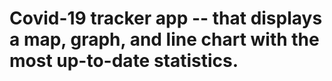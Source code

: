 # Covid-19 tracker app -- that displays a map, graph, and line chart with the most up-to-date statistics.
